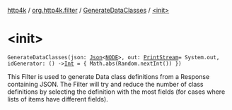 [http4k](../../index.md) / [org.http4k.filter](../index.md) / [GenerateDataClasses](index.md) / [&lt;init&gt;](./-init-.md)

# &lt;init&gt;

`GenerateDataClasses(json: `[`Json`](../../org.http4k.format/-json/index.md)`<`[`NODE`](index.md#NODE)`>, out: `[`PrintStream`](https://docs.oracle.com/javase/6/docs/api/java/io/PrintStream.html)` = System.out, idGenerator: () -> `[`Int`](https://kotlinlang.org/api/latest/jvm/stdlib/kotlin/-int/index.html)` = { Math.abs(Random.nextInt()) })`

This Filter is used to generate Data class definitions from a Response containing JSON. The Filter will try and reduce
the number of class definitions by selecting the definition with the most fields (for cases where lists of items
have different fields).

